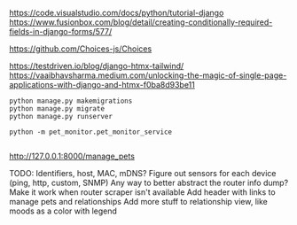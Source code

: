 https://code.visualstudio.com/docs/python/tutorial-django
https://www.fusionbox.com/blog/detail/creating-conditionally-required-fields-in-django-forms/577/


https://github.com/Choices-js/Choices


https://testdriven.io/blog/django-htmx-tailwind/
https://vaaibhavsharma.medium.com/unlocking-the-magic-of-single-page-applications-with-django-and-htmx-f0ba8d93be11


```
python manage.py makemigrations
python manage.py migrate
python manage.py runserver

python -m pet_monitor.pet_monitor_service


```


http://127.0.0.1:8000/manage_pets


TODO:
Identifiers, host, MAC, mDNS?
Figure out sensors for each device (ping, http, custom, SNMP)
Any way to better abstract the router info dump?
Make it work when router scraper isn't available
Add header with links to manage pets and relationships
Add more stuff to relationship view, like moods as a color with legend
